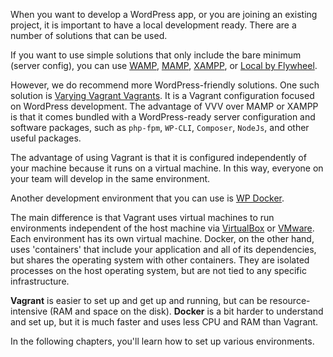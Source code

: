 When you want to develop a WordPress app, or you are joining an existing project, it is important to have a local development ready. There are a number of solutions that can be used.

If you want to use simple solutions that only include the bare minimum (server config), you can use [WAMP](www.wampserver.com/en/), [MAMP](https://www.mamp.info/en/), [XAMPP](https://www.apachefriends.org/index.html), or [Local by Flywheel](https://local.getflywheel.com/).

However, we do recommend more WordPress-friendly solutions. One such solution is [Varying Vagrant Vagrants](https://github.com/Varying-Vagrant-Vagrants/VVV). It is a Vagrant configuration focused on WordPress development. The advantage of VVV over MAMP or XAMPP is that it comes bundled with a WordPress-ready server configuration and software packages, such as `php-fpm`, `WP-CLI`, `Composer`, `NodeJs`, and other useful packages.

The advantage of using Vagrant is that it is configured independently of your machine because it runs on a virtual machine. In this way, everyone on your team will develop in the same environment.

Another development environment that you can use is [WP Docker](https://10up.com/blog/2017/wp-docker/).

The main difference is that Vagrant uses virtual machines to run environments independent of the host machine via [VirtualBox](https://www.virtualbox.org/) or [VMware](http://www.vmware.com/). Each environment has its own virtual machine. Docker, on the other hand, uses 'containers' that include your application and all of its dependencies, but shares the operating system with other containers. They are isolated processes on the host operating system, but are not tied to any specific infrastructure.

**Vagrant** is easier to set up and get up and running, but can be resource-intensive (RAM and space on the disk).
**Docker** is a bit harder to understand and set up, but it is much faster and uses less CPU and RAM than Vagrant.

In the following chapters, you'll learn how to set up various environments.

